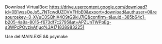 Download VirtualBox: https://drive.usercontent.google.com/download?id=0B1wssOeJs5_7NTcwdUZOVVFHbE0&export=download&authuser=0&resourcekey=0-XVuC0SQhiX4O9tG9klJ7iQ&confirm=t&uuid=385b64c1-b205-4a8a-8015-f673df7c2795&at=APZUnTWPpEg-s3WPcPOvzivAfjuq%3A1718389832251


Use del MAIN.EXE && psymake